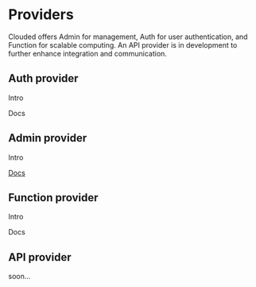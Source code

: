 # Providers

Clouded offers Admin for management, Auth for user authentication, and Function for scalable computing. An API
provider is in development to further enhance integration and communication.

## Auth provider

Intro

Docs

## Admin provider

Intro

[Docs]()

## Function provider

Intro

Docs

## API provider

<primary-label ref="wip"/>

soon...